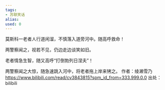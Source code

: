 ```yaml
---
tags: 
- 苏联笑话 
alias:
used: 0
---
```



莫斯科一老者人行道闲溜，不慎落入道旁河中。随高呼救命！

两警察闻之，视若不见，仍边走边谈笑如旧。

老者情急生智，随又高呼“打倒勃列日涅夫”！

两警察闻之大惊，随急速跳入河中，将老者拖上岸来铐之。 作者：绫濑雪乃 https://www.bilibili.com/read/cv3843815?spm_id_from=333.999.0.0 出处：bilibili